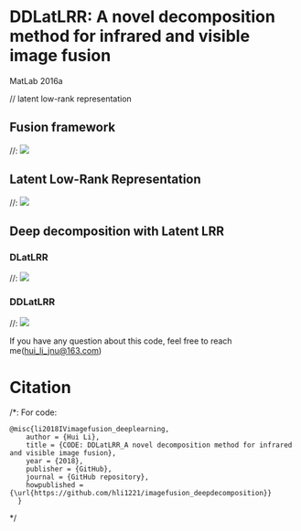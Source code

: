 # DDLatLRR: A novel decomposition method for infrared and visible image fusion

MatLab 2016a

// latent low-rank representation

## Fusion framework
//: ![](https://github.com/hli1221/imagefusion_deepdecomposition/blob/master/figures/framework.png)

## Latent Low-Rank Representation
//:  ![](https://github.com/hli1221/imagefusion_deepdecomposition/blob/master/figures/latentlrr.png)

## Deep decomposition with Latent LRR

### DLatLRR
//: ![](https://github.com/hli1221/imagefusion_deepdecomposition/blob/master/figures/decomposition.png)

### DDLatLRR
//: ![](https://github.com/hli1221/imagefusion_deepdecomposition/blob/master/figures/DDLatLrr.png)

If you have any question about this code, feel free to reach me(hui_li_jnu@163.com) 

# Citation

/*:
For code:
```
@misc{li2018IVimagefusion_deeplearning,
    author = {Hui Li},
    title = {CODE: DDLatLRR_A novel decomposition method for infrared and visible image fusion},
    year = {2018},
    publisher = {GitHub},
    journal = {GitHub repository},
    howpublished = {\url{https://github.com/hli1221/imagefusion_deepdecomposition}}
  }
```
*/

